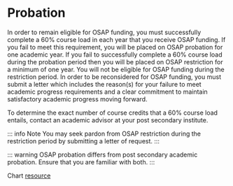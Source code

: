 # Probation

In order to remain eligible for OSAP funding, you must successfully complete a 60% course load in each year that you receive OSAP funding. If you fail to meet this requirement, you will be placed on OSAP probation for one academic year. If you fail to successfully complete a 60% course load during the probation period then you will be placed on OSAP restriction for a minimum of one year. You will not be eligible for OSAP funding during the restriction period. In order to be reconsidered for OSAP funding, you must submit a letter which includes the reason(s) for your failure to meet academic progress requirements and a clear commitment to maintain satisfactory academic progress moving forward.

To determine the exact number of course credits that a 60% course load entails, contact an academic advisor at your post secondary institute.

::: info Note
You may seek pardon from OSAP restriction during the restriction period by submitting a letter of request.
:::

::: warning
OSAP probation differs from post secondary academic probation. Ensure that you are familiar with both.
:::

Chart [resource](https://osap.yorku.ca/applied-for-osap)
